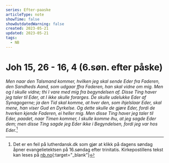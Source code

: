 ```yaml
---
series: Efter-paaske
articleType: note
showTime: false
showOutdatedWarning: false
created: 2023-05-21
updated: 2023-05-21
tags:
  - NB
---
```


# Joh 15, 26 - 16, 4 (6.søn. efter påske)
_Men naar den Talsmand kommer, hvilken jeg skal sende Eder fra Faderen, den Sandheds Aand, som udgaar ffra Faderen, han skal vidne om mig. Men og I skulle vidne; thi I vare med mig fra begyndelsen af. Disse Ting haver jeg taler til Eder, at I ikke skulle forarges. De skulle udelukke Eder af Synagogerne; ja den Tid skal komme, at hver den, som ihjelslaar Eder, skal mene, han viser Gud en Dyrkelse. Og dette skulle de gjøre Eder, fordi de hverken kjende Faderen, ei heller mig. Men disse Ting haver jeg taler til Eder, paadet, naar Timen kommer, I skulle komme ihu, at jeg sagde Eder dem; men disse Ting sagde jeg Eder ikke i Begyndelsen, fordi jeg var hos Eder._[^1]

[^1]: Det er en feil på lutherdansk.dk som gjør at klikk på dagens søndag åpner evangelietektsen på 16.søndag efter trinitatis. Kirkepostillens tekst kan leses på [nb.no](https://www.nb.no/items/1ac135aafa043b78d331eaabe3acb866?page=1051){:target="_blank"}
<!-- 
Dr. Martin Luther's Church-Postil 
Original source: https://www.lutherdansk.dk
by Priest Finn B. Andersen.
Copied and processed into md-format 
by lovkyndig 2023.
-->
